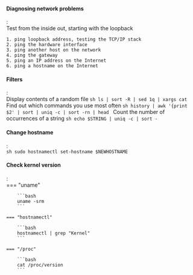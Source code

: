 #### Diagnosing network problems
:   
    Test from the inside out, starting with the loopback

    1. ping loopback address, testing the TCP/IP stack
    2. ping the hardware interface
    3. ping another host on the network
    4. ping the gateway
    5. ping an IP address on the Internet
    6. ping a hostname on the Internet

#### Filters
:   
    Display contents of a random file
    ```sh
    ls | sort -R | sed 1q | xargs cat
    ```
    Find out which commands you use most often
    ```sh
    history | awk '{print $2' | sort | uniq -c | sort -rn | head
    ```
    Count the number of occurrences of a string
    ```sh
    echo $STRING | uniq -c | sort -
    ```

#### Change hostname 
:   
    ```sh
    sudo hostnamectl set-hostname $NEWHOSTNAME
    ```

#### Check kernel version 
:   
    === "uname"

        ```bash
        uname -srm
        ```

    === "hostnamectl"

        ```bash
        hostnamectl | grep "Kernel"
        ```

    === "/proc"

        ```bash
        cat /proc/version
        ```